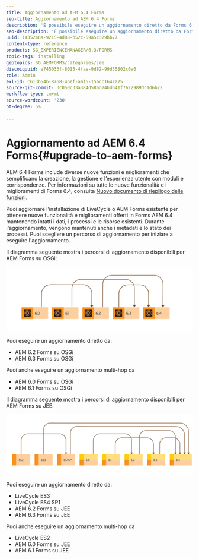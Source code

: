 ```yaml
---
title: Aggiornamento ad AEM 6.4 Forms
seo-title: Aggiornamento ad AEM 6.4 Forms
description: 'È possibile eseguire un aggiornamento diretto da Forms 6.1, Forms 6.2 AEM e LiveCycle ES4 SP1 a Forms 6.3. '
seo-description: 'È possibile eseguire un aggiornamento diretto da Forms 6.1, Forms 6.2 AEM e LiveCycle ES4 SP1 a Forms 6.3. '
uuid: 1435246a-9215-4d88-b52c-59a5c329bb77
content-type: reference
products: SG_EXPERIENCEMANAGER/6.3/FORMS
topic-tags: installing
geptopics: SG_AEMFORMS/categories/jee
discoiquuid: e745033f-8015-4fae-9d82-99d35802c0a6
role: Admin
exl-id: c613b54b-8768-46ef-a6f5-15bcc1642a75
source-git-commit: 3c050c33a384d586d74bd641f7622989dc1d6b22
workflow-type: tm+mt
source-wordcount: '230'
ht-degree: 5%

---
```


# Aggiornamento ad AEM 6.4 Forms{#upgrade-to-aem-forms}

AEM 6.4 Forms include diverse nuove funzioni e miglioramenti che semplificano la creazione, la gestione e l’esperienza utente con moduli e corrispondenze. Per informazioni su tutte le nuove funzionalità e i miglioramenti di Forms 6.4, consulta [Nuovo documento di riepilogo delle funzioni](/help/forms/using/whats-new.md).

Puoi aggiornare l’installazione di LiveCycle o AEM Forms esistente per ottenere nuove funzionalità e miglioramenti offerti in Forms AEM 6.4 mantenendo intatti i dati, i processi e le risorse esistenti. Durante l&#39;aggiornamento, vengono mantenuti anche i metadati e lo stato dei processi. Puoi scegliere un percorso di aggiornamento per iniziare a eseguire l&#39;aggiornamento.

Il diagramma seguente mostra i percorsi di aggiornamento disponibili per AEM Forms su OSGi:

![](do-not-localize/osgi-upgrade.png)

Puoi eseguire un aggiornamento diretto da:

* AEM 6.2 Forms su OSGi
* AEM 6.3 Forms su OSGi

Puoi anche eseguire un aggiornamento multi-hop da

* AEM 6.0 Forms su OSGi
* AEM 6.1 Forms su OSGi

Il diagramma seguente mostra i percorsi di aggiornamento disponibili per AEM Forms su JEE:

![](do-not-localize/jee-upgrade-6-4.png)

Puoi eseguire un aggiornamento diretto da:

* LiveCycle ES3
* LiveCycle ES4 SP1
* AEM 6.2 Forms su JEE
* AEM 6.3 Forms su JEE

Puoi anche eseguire un aggiornamento multi-hop da

* LiveCycle ES2
* AEM 6.0 Forms su JEE
* AEM 6.1 Forms su JEE
